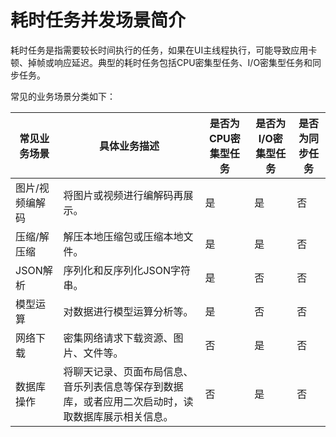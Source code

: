 # 耗时任务并发场景简介
<!--Kit: ArkTS-->
<!--Subsystem: CommonLibrary-->
<!--Owner: @lijiamin2025-->
<!--Designer: @weng-changcheng-->
<!--Tester: @kirl75; @zsw_zhushiwei-->
<!--Adviser: @ge-yafang-->


耗时任务是指需要较长时间执行的任务，如果在UI主线程执行，可能导致应用卡顿、掉帧或响应延迟。典型的耗时任务包括CPU密集型任务、I/O密集型任务和同步任务。


常见的业务场景分类如下：


| 常见业务场景 | 具体业务描述 | 是否为CPU密集型任务 | 是否为I/O密集型任务 | 是否为同步任务 |
| -------- | -------- | -------- | -------- | -------- |
| 图片/视频编解码 | 将图片或视频进行编解码再展示。 | 是 | 是 | 否 |
| 压缩/解压缩 | 解压本地压缩包或压缩本地文件。 | 是 | 是 | 否 |
| JSON解析 | 序列化和反序列化JSON字符串。 | 是 | 否 | 否 |
| 模型运算 | 对数据进行模型运算分析等。 | 是 | 否 | 否 |
| 网络下载 | 密集网络请求下载资源、图片、文件等。 | 否 | 是 | 否 |
| 数据库操作 | 将聊天记录、页面布局信息、音乐列表信息等保存到数据库，或者应用二次启动时，读取数据库展示相关信息。 | 否 | 是 | 否 |
